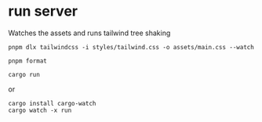 # run server

Watches the assets and runs tailwind tree shaking

```
pnpm dlx tailwindcss -i styles/tailwind.css -o assets/main.css --watch
```

```
pnpm format
```

```
cargo run
```

or

```
cargo install cargo-watch
cargo watch -x run
```
